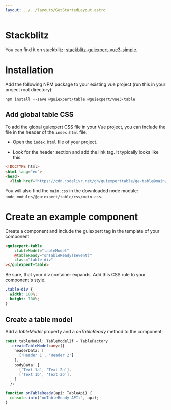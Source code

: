 ```yaml
---
layout: ../../layouts/GetStartedLayout.astro
---
```


# Stackblitz

You can find it on stackblitz:
<a href="https://stackblitz.com/edit/stackblitz-guiexpert-vue3-simple?file=README.md" target="_blank">stackblitz-guiexpert-vue3-simple</a>.


# Installation

Add the following NPM package to your existing vue project
(run this in your project root directory):

```shell
npm install --save @guiexpert/table @guiexpert/vue3-table
```


## Add global table CSS

To add the global guiexpert CSS file in your Vue project, 
you can include the file in the header of the `index.html` file.

- Open the `index.html` file of your project.

- Look for the header section and add the link tag. It typically looks like this:

```html
<!DOCTYPE html>
<html lang="en">
<head>
  <link href="https://cdn.jsdelivr.net/gh/guiexperttable/ge-table@main/libs/table/css/main.css" rel="stylesheet" />
```

You will also find the `main.css` in the downloaded node module: `node_modules/@guiexpert/table/css/main.css`.


# Create an example component

Create a component and include the guiexpert tag in the template of your component

```html
<guiexpert-table
    :tableModel="tableModel"
    @tableReady="onTableReady($event)"
    class="table-div"
></guiexpert-table>
```

Be sure, that your div container expands. Add this CSS rule to your component's style.

```css
.table-div {
  width: 100%;
  height: 100%;
}
```

## Create a table model

Add a <i>tableModel</i> property and a <i>onTableReady</i> method to the component:

```ts
const tableModel: TableModelIf = TableFactory
  .createTableModel<any>({
    headerData: [
      ['Header 1', 'Header 2']
    ],
    bodyData: [
      ['Text 1a', 'Text 2a'],
      ['Text 1b', 'Text 2b'],
    ]
  };

function onTableReady(api: TableApi) {
  console.info("onTableReady API:", api);
}
```

